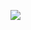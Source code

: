 ![](https://github-profile-summary-cards.vercel.app/api/cards/profile-details?username=dazkins&theme=vue)
